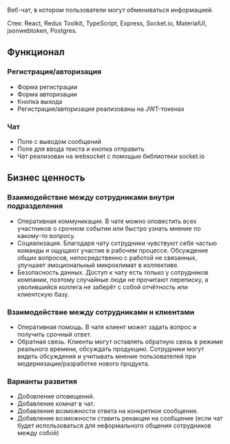 Веб-чат, в котором пользователи могут обмениваться информацией.

Стек: React, Redux Toolkit, TypeScript, Express, Socket.io, MaterialUI, jsonwebtoken, Postgres.

## Функционал

### Регистрация/авторизация

* Форма регистрации
* Форма авторизации
* Кнопка выхода
* Регистрация/авторизация реализованы на JWT-токенах 

### Чат

* Поле с выводом сообщений
* Поле для ввода текста и кнопка отправить
* Чат реализован на websocket с помощью библиотеки socket.io

## Бизнес ценность

### Взаимодействие между сотрудниками внутри подразделения

* Оперативная коммуникация. В чате можно оповестить всех участников о срочном событии или быстро узнать мнение по какому-то вопросу.
* Социализация. Благодаря чату сотрудники чувствуют себя частью команды и ощущают участие в рабочем процессе. Обсуждение общих вопросов, непосредственно с работой не связанных, улучшает эмоциональный микроклимат в коллективе.
* Безопасность данных. Доступ к чату есть только у сотрудников компании, поэтому случайные люди не прочитают переписку, а уволившийся коллега не заберёт с собой отчётность или клиентскую базу. 

### Взаимодействие между сотрудниками и клиентами

* Оперативная помощь. В чате клиент может задать вопрос и получить срочный ответ.
* Обратная связь. Клиенты могут оставлять обратную связь в режиме реального времени, обсуждать продукцию. Сотрудники могут видеть обсуждения и учитывать мнение пользователей при модернизации/разработке нового продукта.

### Варианты развития

* Добовление оповещений.
* Добавление комнат в чат.
* Добавления возможности ответа на конкретное сообщение.
* Добавление возможности ставить рекакции на сообщение (если чат будет использоваться для неформального общения сотрудников между собой)
  
